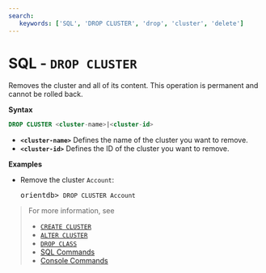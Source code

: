 ```yaml
---
search:
   keywords: ['SQL', 'DROP CLUSTER', 'drop', 'cluster', 'delete']
---
```


# SQL - `DROP CLUSTER`

Removes the cluster and all of its content.  This operation is permanent and cannot be rolled back.

**Syntax**

```sql
DROP CLUSTER <cluster-name>|<cluster-id>
```

- **`<cluster-name>`** Defines the name of the cluster you want to remove.
- **`<cluster-id>`** Defines the ID of the cluster you want to remove.

**Examples**

- Remove the cluster `Account`:

  <pre>
  orientdb> <code class="lang-sql userinput">DROP CLUSTER Account</code>
  </pre>

>For more information, see
>- [`CREATE CLUSTER`](SQL-Create-Cluster.md)
>- [`ALTER CLUSTER`](SQL-Alter-Cluster.md)
>- [`DROP CLASS`](SQL-Drop-Class.md)
>- [SQL Commands](SQL.md)
>- [Console Commands](Console-Commands.md)
